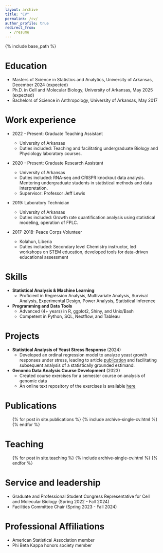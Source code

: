 ```yaml
---
layout: archive
title: "CV"
permalink: /cv/
author_profile: true
redirect_from:
  - /resume
---
```


{% include base_path %}

Education
======
* Masters of Science in Statistics and Analytics, University of Arkansas, December 2024 (expected)
* Ph.D. in Cell and Molecular Biology, University of Arkansas, May 2025 (expected)
* Bachelors of Science in Anthropology, University of Arkansas, May 2017

Work experience
======
* 2022 - Present: Graduate Teaching Assistant
  * University of Arkansas
  * Duties included: Teaching and facilitating undergraduate Biology and Physiology laboratory courses.
    
* 2020 - Present: Graduate Research Assistant
  * University of Arkansas
  * Duties included: RNA-seq and CRISPR knockout data analysis. Mentoring undergraduate students in statistical methods and data interpretation.
  * Supervisor: Professor Jeff Lewis

* 2019: Laboratory Technician
  * University of Arkansas
  * Duties included: Growth rate quantification analysis using statistical modeling, operation of FPLC.

* 2017-2018: Peace Corps Volunteer
  * Kolahun, Liberia
  * Duties included: Secondary level Chemistry instructor, led workshops on STEM education, developed tools for data-driven educational assessment
  
Skills
======
* **Statistical Analysis & Machine Learning**
  * Proficient in Regression Analysis, Multivariate Analysis, Survival Analysis, Experimental Design, Power Analysis, Statistical Inference
* **Programming and Data Tools**
  * Advanced (4+ years) in R, ggplot2, Shiny, and Unix/Bash 
  * Competent in Python, SQL, Nextflow, and Tableau

Projects
======
* **Statistical Analysis of Yeast Stress Response** (2024)
  * Developed an ordinal regression model to analyze yeast growth responses under stress, leading to article [publication](https://doi.org/10.1186/s12915-024-01945-7) and facilitating subsequent analysis of a statistically grounded estimand.
* **Genomic Data Analysis Course Development** (2023)
  * Created course exercises for a semester course on analysis of genomic data
  * An online text repository of the exercises is available [here](clstacy.github.io/GenomicDataAnalysis)


Publications
======
  <ul>{% for post in site.publications %}
    {% include archive-single-cv.html %}
  {% endfor %}</ul>

Teaching
======
  <ul>{% for post in site.teaching %}
    {% include archive-single-cv.html %}
  {% endfor %}</ul>

  
Service and leadership
======
* Graduate and Professional Student Congress Representative for Cell and Molecular Biology (Spring 2022 - Fall 2024)
* Facilities Committee Chair (Spring 2023 - Fall 2024)

Professional Affiliations
======
* American Statistical Association member
* Phi Beta Kappa honors society member

<!-- Talks
======
  <ul>{% for post in site.talks %}
    {% include archive-single-talk-cv.html %}
  {% endfor %}</ul>  --> 
